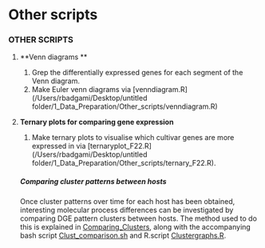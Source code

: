 # Other scripts

### OTHER SCRIPTS

1. **Venn diagrams **

   1. Grep the differentially expressed genes for each segment of the Venn diagram.
   2. Make Euler venn diagrams via [venndiagram.R](/Users/rbadgami/Desktop/untitled folder/1_Data_Preparation/Other_scripts/venndiagram.R)

2. **Ternary plots for comparing gene expression**

   1. Make ternary plots to visualise which cultivar genes are more expressed in via [ternaryplot_F22.R](/Users/rbadgami/Desktop/untitled folder/1_Data_Preparation/Other_scripts/ternary_F22.R).

   ##### Comparing cluster patterns between hosts

   Once cluster patterns over time for each host has been obtained, interesting molecular process differences can be investigated by comparing DGE pattern clusters between hosts. The method used to do this is explained in [Comparing_Clusters](https://github.com/robadgami/Differential-Gene-Expression-TCE/blob/master/Comparing_Clusters/Explanation%20on%20Comparing%20Cluster%20graphs.md "Explanation on Comparing Cluster graphs.md"), along with the accompanying bash script [Clust_comparison.sh](https://github.com/robadgami/Differential-Gene-Expression-TCE/blob/master/Comparing_Clusters/Clust_comparison.sh "Clust_comparison.sh") and R.script [Clustergraphs.R](https://github.com/robadgami/Differential-Gene-Expression-TCE/blob/master/Comparing_Clusters/Clustgraphs.R "Clustergraphs.R").

   

   